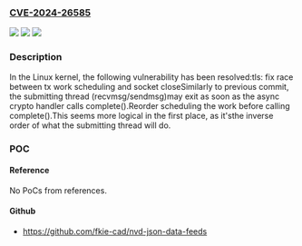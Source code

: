 ### [CVE-2024-26585](https://cve.mitre.org/cgi-bin/cvename.cgi?name=CVE-2024-26585)
![](https://img.shields.io/static/v1?label=Product&message=Linux&color=blue)
![](https://img.shields.io/static/v1?label=Version&message=a42055e8d2c3%3C%206db22d6c7a6d%20&color=brighgreen)
![](https://img.shields.io/static/v1?label=Vulnerability&message=n%2Fa&color=brighgreen)

### Description

In the Linux kernel, the following vulnerability has been resolved:tls: fix race between tx work scheduling and socket closeSimilarly to previous commit, the submitting thread (recvmsg/sendmsg)may exit as soon as the async crypto handler calls complete().Reorder scheduling the work before calling complete().This seems more logical in the first place, as it'sthe inverse order of what the submitting thread will do.

### POC

#### Reference
No PoCs from references.

#### Github
- https://github.com/fkie-cad/nvd-json-data-feeds

